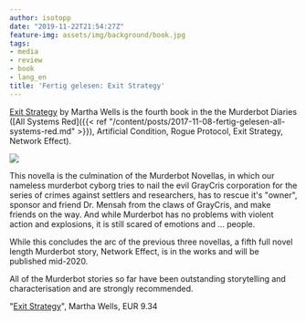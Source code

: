 ```yaml
---
author: isotopp
date: "2019-11-22T21:54:27Z"
feature-img: assets/img/background/book.jpg
tags:
- media
- review
- book
- lang_en
title: 'Fertig gelesen: Exit Strategy'
---
```

[Exit Strategy](https://www.amazon.de/gp/product/B078X1N8VF) by Martha Wells
is the fourth book in the the Murderbot Diaries ([All Systems Red]({{< ref "/content/posts/2017-11-08-fertig-gelesen-all-systems-red.md" >}}), 
Artificial Condition,
Rogue Protocol,
Exit Strategy,  Network Effect). 

![](/uploads/2019/11/exit-strategy.jpg)

This novella is the culmination of the Murderbot Novellas, in
which our nameless murderbot cyborg tries to nail the evil
GrayCris corporation for the series of crimes against settlers
and researchers, has to rescue it's "owner", sponsor and friend
Dr. Mensah from the claws of GrayCris, and make friends on the
way. And while Murderbot has no problems with violent action and
explosions, it is still scared of emotions and ... people.

While this concludes the arc of the previous three novellas, a
fifth full novel length Murderbot story, Network Effect, is in
the works and will be published mid-2020.

All of the Murderbot stories so far have been outstanding
storytelling and characterisation and are strongly recommended.

"[Exit Strategy](http://www.amazon.de/gp/product/B078X1N8VF)",
Martha Wells, EUR 9.34


